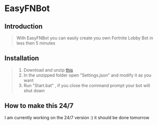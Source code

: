# EasyFNBot

## Introduction

> With EasyFNBot you can easily create you own Fortnite Lobby Bot in less then 5 minutes

## Installation

> 1. Download and unzip [this](https://github.com/LupusLeaks/EasyFNBot/archive/master.zip)
> 2. In the unzipped folder open "Settings.json" and modify it as you want
> 3. Run "Start.bat" , if you close the command prompt your bot will shut down

## How to make this 24/7
I am currently working on the 24/7 version :) it should be done tomorrow